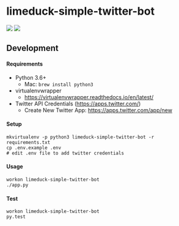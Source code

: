 # limeduck-simple-twitter-bot

![](http://i.imgur.com/D3jbPiN.png)
![](http://i.imgur.com/tCqz2eH.png)

## Development

#### Requirements

- Python 3.6+
	- Mac: `brew install python3`
- virtualenvwrapper
	- https://virtualenvwrapper.readthedocs.io/en/latest/
- Twitter API Credentials (https://apps.twitter.com/)
	- Create New Twitter App: https://apps.twitter.com/app/new

#### Setup
```
mkvirtualenv -p python3 limeduck-simple-twitter-bot -r requirements.txt
cp .env.example .env
# edit .env file to add twitter credentials
```

#### Usage
```
workon limeduck-simple-twitter-bot
./app.py
```

#### Test
```
workon limeduck-simple-twitter-bot
py.test
```